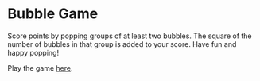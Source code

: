 # Bubble Game

Score points by popping groups of at least two bubbles.
The square of the number of bubbles in that group is added to your score. Have fun and happy popping!

Play the game [here](https://hengmhs.github.io/bubble/).
